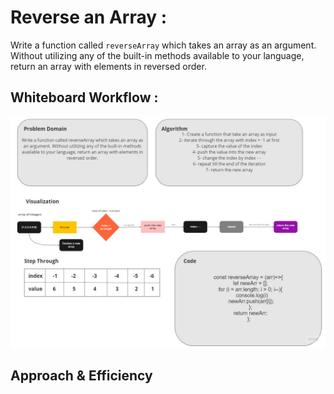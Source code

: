 # Reverse an Array :

Write a function called `reverseArray` which takes an array as an argument. Without utilizing any of the built-in methods available to your language, return an array with elements in reversed order.

## Whiteboard Workflow :

![Whiteboard Workflow](./whiteboard/reverseArray.jpg)

## Approach & Efficiency
